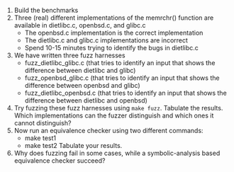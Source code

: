 1. Build the benchmarks
2. Three (real) different implementations of the memrchr() function are available in dietlibc.c, openbsd.c, and glibc.c
   - The openbsd.c implementation is the correct implementation
   - The dietlibc.c and glibc.c implementations are incorrect
   - Spend 10-15 minutes trying to identify the bugs in dietlibc.c
3. We have written three fuzz harnesses
   - fuzz\_dietlibc\_glibc.c (that tries to identify an input that shows the difference between dietlibc and glibc)
   - fuzz\_openbsd\_glibc.c (that tries to identify an input that shows the difference between openbsd and glibc)
   - fuzz\_dietlibc\_openbsd.c (that tries to identify an input that shows the difference between dietlibc and openbsd)
4. Try fuzzing these fuzz harnesses using `make fuzz`.  Tabulate the results.  Which implementations can the fuzzer distinguish and which ones it cannot distinguish?
5. Now run an equivalence checker using two different commands:
   - make test1
   - make test2
   Tabulate your results.
6. Why does fuzzing fail in some cases, while a symbolic-analysis based equivalence checker succeed?
